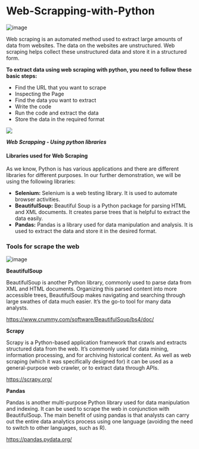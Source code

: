 # Web-Scrapping-with-Python

![image](https://user-images.githubusercontent.com/31488753/203765348-c880fd7e-cd51-477f-9592-27a6a85474c7.png)

Web scraping is an automated method used to extract large amounts of data from websites. The data on the websites are unstructured. Web scraping helps collect these unstructured data and store it in a structured form.

**To extract data using web scraping with python, you need to follow these basic steps:**

- Find the URL that you want to scrape
- Inspecting the Page
- Find the data you want to extract
- Write the code
- Run the code and extract the data
- Store the data in the required format 

<img src="https://miro.medium.com/max/721/1*xIH77_Q6W6v2ZA6tf9hrDQ.png"/>

***Web Scrapping - Using python libraries***

#### Libraries used for Web Scraping

As we know, Python is has various applications and there are different libraries for different purposes. In our further demonstration, we will be using the following libraries:

- **Selenium:**  Selenium is a web testing library. It is used to automate browser activities.
- **BeautifulSoup:** Beautiful Soup is a Python package for parsing HTML and XML documents. It creates parse trees that is helpful to extract the data easily.
- **Pandas:** Pandas is a library used for data manipulation and analysis. It is used to extract the data and store it in the desired format. 

### **Tools for scrape the web**

![image](https://user-images.githubusercontent.com/31488753/204025461-5adeeb49-cb35-4a35-9027-220f6c2d148c.png)


**BeautifulSoup**

BeautifulSoup is another Python library, commonly used to parse data from XML and HTML documents. Organizing this parsed content into more accessible trees, BeautifulSoup makes navigating and searching through large swathes of data much easier. It’s the go-to tool for many data analysts.

https://www.crummy.com/software/BeautifulSoup/bs4/doc/


**Scrapy**

Scrapy is a Python-based application framework that crawls and extracts structured data from the web. It’s commonly used for data mining, information processing, and for archiving historical content. As well as web scraping (which it was specifically designed for) it can be used as a general-purpose web crawler, or to extract data through APIs.

https://scrapy.org/

**Pandas**

Pandas is another multi-purpose Python library used for data manipulation and indexing. It can be used to scrape the web in conjunction with BeautifulSoup. The main benefit of using pandas is that analysts can carry out the entire data analytics process using one language (avoiding the need to switch to other languages, such as R).

https://pandas.pydata.org/

